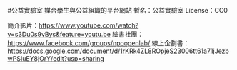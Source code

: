 #公益實驗室
媒合學生與公益組織的平台網站
暫名：公益實驗室
License：CC0

簡介影片：https://www.youtube.com/watch?v=s3Du0s9vBys&feature=youtu.be
臉書社團：https://www.facebook.com/groups/npoopenlab/
線上企劃書：https://docs.google.com/document/d/1rKRk4ZL8ROpjeS23006tt61a71jJezbwPSIuEY8jOrY/edit?usp=sharing
